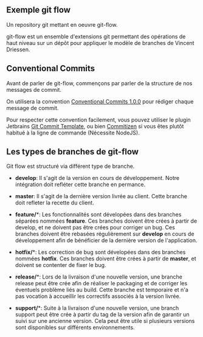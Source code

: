Exemple git flow
----------------

Un repository git mettant en oeuvre git-flow.

git-flow est un ensemble d'extensions git permettant des opérations de haut niveau sur un dépôt pour appliquer le 
modèle de branches de Vincent Driessen.


Conventional Commits
--------------------
Avant de parler de git-flow, commençons par parler de la structure de nos messages de commit.

On utilisera la convention [Conventional Commits 1.0.0](https://www.conventionalcommits.org/fr/v1.0.0/) pour rédiger 
chaque message de commit.

Pour respecter cette convention facilement, vous pouvez utiliser le plugin Jetbrains [Git Commit Template](https://plugins.jetbrains.com/plugin/9861-git-commit-template), 
ou bien [Commitizen](https://github.com/commitizen/cz-cli) si vous êtes plutôt habitué à la ligne de commande (Nécessite NodeJS).

Les types de branches de git-flow
---------------------------------

Git flow est structuré via différent type de branche.

- **develop**: Il s'agit de la version en cours de développement. Notre intégration doit refléter cette branche en permance.

- **master**: Il s'agit de la dernière version livrée au client. Cette branche doit refleter la recette du client.

- **feature/***: Les fonctionnalités sont dévelopées dans des branches séparées nommées **feature**. Ces branches doivent 
être crées à partir de develop, et ne doivent pas être crées pour corriger un bug. Ces branches doivent être rebasées
régulièrement sur **develop** en cours de développement afin de bénéficier de la dernière version de l'application.

- **hotfix/***: Les correction de bug sont dévelopées dans des branches nommées **hotfix**. Ces branches doivent être 
crées à partir de **master**, et doivent se contenter de fixer le bug.

- **release/***: Lors de la livraison d'une nouvelle version, une branche release peut être crée afin de réaliser le
packaging et de corriger les éventuels problème liés au build. Cette branche est temporaire et n'a pas vocation à 
accueillir les correctifs associés à la version livrée.

- **support/***: Suite à la livraison d'une nouvelle version, une branch support peut être crée à partir du tag de la
version afin de garantir un suivi sur une ancienne version. Cela peut être utile si plusieurs versions sont disponibles
sur différents environnements.
